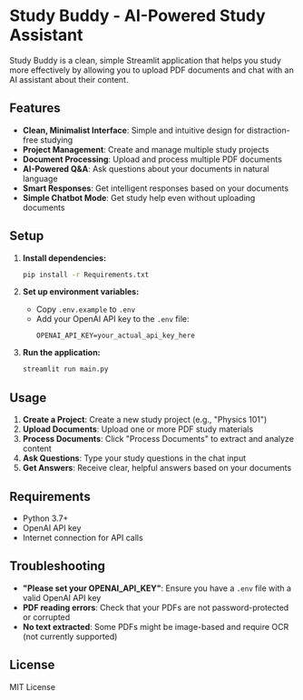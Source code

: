 # Study Buddy - AI-Powered Study Assistant

Study Buddy is a clean, simple Streamlit application that helps you study more effectively by allowing you to upload PDF documents and chat with an AI assistant about their content.

## Features

- **Clean, Minimalist Interface**: Simple and intuitive design for distraction-free studying
- **Project Management**: Create and manage multiple study projects
- **Document Processing**: Upload and process multiple PDF documents
- **AI-Powered Q&A**: Ask questions about your documents in natural language
- **Smart Responses**: Get intelligent responses based on your documents
- **Simple Chatbot Mode**: Get study help even without uploading documents

## Setup

1. **Install dependencies:**

   ```bash
   pip install -r Requirements.txt
   ```

2. **Set up environment variables:**

   - Copy `.env.example` to `.env`
   - Add your OpenAI API key to the `.env` file:
     ```
     OPENAI_API_KEY=your_actual_api_key_here
     ```

3. **Run the application:**
   ```bash
   streamlit run main.py
   ```

## Usage

1. **Create a Project**: Create a new study project (e.g., "Physics 101")
2. **Upload Documents**: Upload one or more PDF study materials
3. **Process Documents**: Click "Process Documents" to extract and analyze content
4. **Ask Questions**: Type your study questions in the chat input
5. **Get Answers**: Receive clear, helpful answers based on your documents

## Requirements

- Python 3.7+
- OpenAI API key
- Internet connection for API calls

## Troubleshooting

- **"Please set your OPENAI_API_KEY"**: Ensure you have a `.env` file with a valid OpenAI API key
- **PDF reading errors**: Check that your PDFs are not password-protected or corrupted
- **No text extracted**: Some PDFs might be image-based and require OCR (not currently supported)

## License

MIT License
